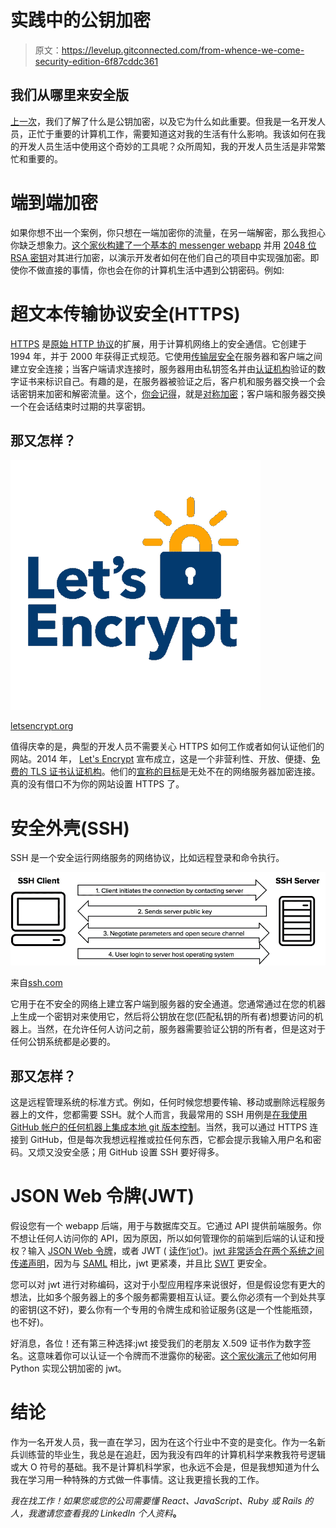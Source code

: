 # 实践中的公钥加密

> 原文：<https://levelup.gitconnected.com/from-whence-we-come-security-edition-6f87cddc361>

## 我们从哪里来安全版

[上一次](https://medium.com/@eddiec76/from-whence-we-come-security-edition-f41137be9030)，我们了解了什么是公钥加密，以及它为什么如此重要。但我是一名开发人员，正忙于重要的计算机工作，需要知道这对我的生活有什么影响。我该如何在我的开发人员生活中使用这个奇妙的工具呢？众所周知，我的开发人员生活是非常繁忙和重要的。

# 端到端加密

如果你想不出一个案例，你只想在一端加密你的流量，在另一端解密，那么我担心你缺乏想象力。[这个家伙构建了一个基本的 messenger webapp](https://blog.patricktriest.com/building-an-encrypted-messenger-with-javascript/) 并用 [2048 位 RSA 密钥](https://en.wikipedia.org/wiki/RSA_(cryptosystem))对其进行加密，以演示开发者如何在他们自己的项目中实现强加密。即使你不做直接的事情，你也会在你的计算机生活中遇到公钥密码。例如:

# 超文本传输协议安全(HTTPS)

[HTTPS](https://https.cio.gov/faq/) 是[原始 HTTP 协议](https://en.wikipedia.org/wiki/Hypertext_Transfer_Protocol)的扩展，用于计算机网络上的安全通信。它创建于 1994 年，并于 2000 年获得正式规范。它使用[传输层安全](https://en.wikipedia.org/wiki/Transport_Layer_Security)在服务器和客户端之间建立安全连接；当客户端请求连接时，服务器用由私钥签名并由[认证机构](https://support.dnsimple.com/articles/what-is-certificate-authority/)验证的数字证书来标识自己。有趣的是，在服务器被验证之后，客户机和服务器交换一个会话密钥来加密和解密流量。这个，[你会记得](/from-whence-we-come-security-edition-f41137be9030)，就是[对称加密](https://en.wikipedia.org/wiki/Symmetric-key_algorithm)；客户端和服务器交换一个在会话结束时过期的共享密钥。

## 那又怎样？

![](img/14f3bc67a21420b4e04c0cd2129ef455.png)

[letsencrypt.org](https://letsencrypt.org/)

值得庆幸的是，典型的开发人员不需要关心 HTTPS 如何工作或者如何认证他们的网站。2014 年， [Let's Encrypt](https://letsencrypt.org/getting-started/) 宣布成立，这是一个非营利性、开放、便捷、[免费的 TLS 证书认证机构](https://www.howtogeek.com/howto/31717/what-do-the-phrases-free-speech-vs.-free-beer-really-mean/)。他们的[宣称的目标](https://letsencrypt.org/about/)是无处不在的网络服务器加密连接。真的没有借口不为你的网站设置 HTTPS 了。

# 安全外壳(SSH)

SSH 是一个安全运行网络服务的网络协议，比如远程登录和命令执行。

![](img/b0d2fa6efc89d0625f60df1817d74942.png)

来自[ssh.com](https://www.ssh.com/ssh/protocol/#sec-How-does-the-SSH-protocol-work)

它用于在不安全的网络上建立客户端到服务器的安全通道。您通常通过在您的机器上生成一个密钥对来使用它，然后将公钥放在您(匹配私钥的所有者)想要访问的机器上。当然，在允许任何人访问之前，服务器需要验证公钥的所有者，但是这对于任何公钥系统都是必要的。

## 那又怎样？

这是远程管理系统的标准方式。例如，任何时候您想要传输、移动或删除远程服务器上的文件，您都需要 SSH。就个人而言，我最常用的 SSH 用例是[在我使用 GitHub 帐户的任何机器上集成本地 git 版本控制](https://help.github.com/en/articles/connecting-to-github-with-ssh)。当然，我可以通过 HTTPS 连接到 GitHub，但是每次我想远程推或拉任何东西，它都会提示我输入用户名和密码。又烦又没安全感；用 GitHub 设置 SSH 要好得多。

# JSON Web 令牌(JWT)

假设您有一个 webapp 后端，用于与数据库交互。它通过 API 提供前端服务。你不想让任何人访问你的 API，因为原因，所以如何管理你的前端到后端的认证和授权？输入 [JSON Web 令牌](https://jwt.io/)，或者 JWT ( [读作‘jot’](https://tools.ietf.org/html/rfc7519#section-1))。[jwt 非常适合在两个系统之间传递声明](https://jwt.io/introduction)，因为与 [SAML](https://www.varonis.com/blog/what-is-saml/) 相比，jwt 更紧凑，并且比 [SWT](https://lbadri.wordpress.com/2012/07/30/anatomy-of-a-simple-web-token-swt/) 更安全。

您可以对 jwt 进行对称编码，这对于小型应用程序来说很好，但是假设您有更大的想法，比如多个服务器上的多个服务都需要相互认证。要么你必须有一个到处共享的密钥(这不好)，要么你有一个专用的令牌生成和验证服务(这是一个性能瓶颈，也不好)。

好消息，各位！还有第三种选择:jwt 接受我们的老朋友 X.509 证书作为数字签名。这意味着你可以认证一个令牌而不泄露你的秘密。[这个家伙演示了](https://blog.miguelgrinberg.com/post/json-web-tokens-with-public-key-signatures)他如何用 Python 实现公钥加密的 jwt。

# 结论

作为一名开发人员，我一直在学习，因为在这个行业中不变的是变化。作为一名新兵训练营的毕业生，我总是在追赶，因为我没有四年的计算机科学来教我符号逻辑或大 O 符号的基础。我不是计算机科学家，也永远不会是，但是我想知道为什么我在学习用一种特殊的方式做一件事情。这让我更擅长我的工作。

*我在找工作！如果您或您的公司需要懂 React、JavaScript、Ruby 或 Rails 的人，我邀请您查看我的 LinkedIn 个人资料*[](https://www.linkedin.com/in/echildress/)**。**